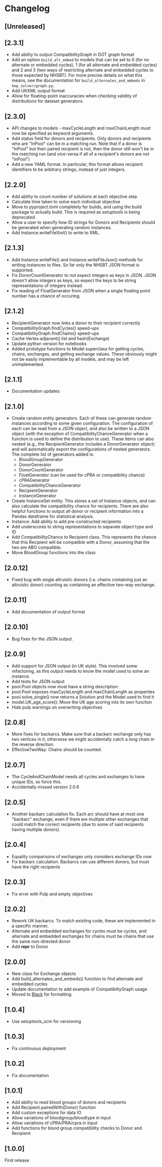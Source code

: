 # Changelog

## [Unreleased]

## [2.3.1]

- Add ability to output CompatibilityGraph in DOT graph format
- Add an option `build_alt_embed` to models that can be set to 0 (for no
    alternate or embedded cycles), 1 (for all alternate and embedded cycles) and
    2 and 3 (two ways of restricting alternate and embedded cycles to those
    expected by NHSBT).
    For more precise details on what this means, see the documentation for
    `build_alternates_and_embeds` in `kep_solver/graph.py`.
- Add UKXML output format
- Allow for floating-point inaccuracies when checking validity of distributions
    for dataset generators.

## [2.3.0]

- API changes to models - maxCycleLength and maxChainLength must now be
    specified as keyword arguments.
- Add status field for donors and recipients. Only donors and recipients who are
    "InPool" can be in a matching run. Note that if a donor is "InPool" but
    their paired recipient is not, then the donor still won't be in the matching
    run (and vice-versa if all of a recipient's donors are not "InPool")
- Add a new YAML format. In particular, this format allows recipient identifiers
    to be arbitrary strings, instead of just integers.

## [2.2.0]

- Add ability to count number of solutions at each objective step
- Calculate time taken to solve each individual objective
- Move to pyproject.toml completely for builds, and using the build package to
	actually build. This is required as setuptools is being deprecated.
- Allow a user to specify how ID strings for Donors and Recipients should be
	generated when generating random instances.
- Add Instance.writeFileXml() to write to XML.

## [2.1.3]

- Add Instance.writeFile() and Instance.writeFileJson() methods for writing
	instances to files. So far only the NHSBT JSON format is supported.
- Fix DonorCountGenerator to not expect integers as keys in JSON. JSON doesn't
	allow integers as keys, so expect the keys to be string representations of
	integers instead.
- Fix reading of FloatGenerator from JSON when a single floating point number
	has a chance of occuring.

## [2.1.2]

- RecipientGenerator now links a donor to their recipient correctly
- CompatibilityGraph.findCycles() speed-ups
- CompatibilityGraph.findChains() speed-ups
- Cache Vertex.adjacent() list and hash(Exchange)
- Update python version for notebooks
- Added prototype functions to Model superclass for getting cycles, chains,
	exchanges, and getting exchange values. These obviously might not be easily
	implementable by all models, and may be left unimplemented.

## [2.1.1]

- Documentation updates

## [2.1.0]

- Create random entity generators. Each of these can generate random instances
	according to some given configuration. The configuration of each can be read
	from a JSON object, and also be written to a JSON object (with the exception
	of CompatibilityChanceGenerator when a function is used to define the
	distribution to use). These items can also nested (e.g., the
	RecipientGenerator includes a DonorGenerator object) and will automatically
	export the configurations of nested generators. The complete list of
	generators added is:
	* BloodGroupGenerator
	* DonorGenerator
	* DonorCountGenerator
	* FloatGenerator (can be used for cPRA or compatibility chance)
	* cPRAGenerator
	* CompatibilityChanceGenerator
	* RecipientGenerator
	* InstanceGenerator
- Create InstanceSet entity. This stores a set of Instance objects, and can
	also calculate the compatibility chance for recipients. There are also
	helpful functions to output all donor or recipient information into a Pandas
	dataframe for statistical analysis.
- Instance: Add ability to add pre-constructed recipients
- Add underscores to string representations to separate object type and ID
- Add CompatibilityChance to Recipient class. This represents the chance that
	this Recipient will be compatible with a Donor, assuming that the two are
	ABO compatible.
- Move BloodGroup functions into the class

## [2.0.12]

- Fixed bug with single altruistic donors (i.e. chains containing just an
	altruistic donor) counting as containing an effective two-way exchange.

## [2.0.11]

- Add documentation of output format

## [2.0.10]

- Bug fixes for the JSON output.

## [2.0.9]

- Add support for JSON output (in UK style). This involved some refactoring, as
	this output needs to know the model used to solve an instance.
- Add tests for JSON output
- pool.Pool objects now must have a string description
- pool.Pool exposes maxCycleLength and maxChainLength as properties
- pool.solve\_single() now returns a Solution and the Model used to find it
- model.UK\_age\_score(): Move the UK age scoring into its own function
- Hide pulp warnings on overwriting objectives

## [2.0.8]

- More fixes for backarcs. Make sure that a backarc exchange only has two
	vertices in it, otherwise we might accidentally catch a long chain in the
	reverse direction.
- EffectiveTwoWay: Chains should be counted.

## [2.0.7]

- The CycleAndChainModel needs all cycles and exchanges to have unique IDs, so
	force this.
- Accidentally missed version 2.0.6

## [2.0.5]

- Another backarc calculation fix. Each arc should have at most one "backarc"
	exchange, even if there are multiple other exchanges that could match the
	correct recipients (due to some of said recipients having multiple donors).

## [2.0.4]

- Equality comparisons of exchanges only considers exchange IDs now
- Fix backarc calculation. Backarcs can use different donors, but must have the
	right recipients

## [2.0.3]

- Fix error with Pulp and empty objectives

## [2.0.2]

- Rework UK backarcs. To match existing code, these are implemented in a
	specific manner.
- Alternate and embedded exchanges for cycles must be cycles, and alternate and
	embedded exchanges for chains must be chains that use the same non-directed
	donor
- Add __repr__ to Donor

## [2.0.0]

- New class for Exchange objects
- Add build\_alternates\_and\_embeds() function to find alternate and embedded
	cycles
- Update documentation to add example of CompatibiltyGraph usage
- Moved to [Black](https://black.readthedocs.io/en/stable/) for formatting

## [1.0.4]

- Use setuptools\_scm for versioning

## [1.0.3]

- Fix continuous deployment

## [1.0.2]

- Fix documentation

## [1.0.1]

- Add ability to read blood groups of donors and recipients
- Add Recipient.pairedWith(Donor) function
- Add custom exceptions for data IO
- Allow variations of bloodgroup/bloodtype in input
- Allow variations of cPRA/PRA/cpra in input
- Add functions for blood group compatibility checks to Donor and Recipient

## [1.0.0]

First release
